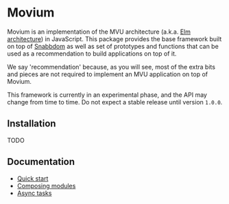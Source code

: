 # Movium

Movium is an implementation of the MVU architecture (a.k.a.
[Elm architecture](https://guide.elm-lang.org/architecture/)) in JavaScript.
This package provides the base framework built on top of
[Snabbdom](https://github.com/snabbdom/snabbdom) as well as set of prototypes
and functions that can be used as a recommendation to build applications on top
of it.

We say 'recommendation' because, as you will see, most of the extra bits and
pieces are not required to implement an MVU application on top of Movium.

This framework is currently in an experimental phase, and the API may change
from time to time. Do not expect a stable release until version `1.0.0`.

## Installation

TODO

## Documentation

- [Quick start](./docs/quick-start.md)
- [Composing modules](./docs/composing-modules.md)
- [Async tasks](./docs/async-tasks.md)



